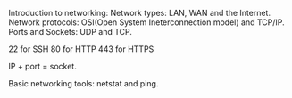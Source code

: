 Introduction to networking:
Network types: LAN, WAN and the Internet.
Network protocols: OSI(Open System Ineterconnection model) and TCP/IP.
Ports and Sockets: UDP and TCP.

22 for SSH
80 for HTTP
443 for HTTPS

IP + port = socket.

Basic networking tools: netstat and ping.

